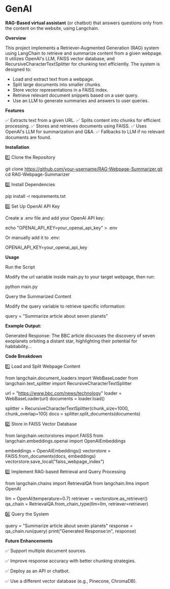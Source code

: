 # GenAI
**RAG-Based virtual assistant** (or chatbot) that answers questions only
from the content on the website, using Langchain.

**Overview**

This project implements a Retriever-Augmented Generation (RAG) system using LangChain to retrieve and summarize content from a given webpage. It utilizes OpenAI's LLM, FAISS vector database, and RecursiveCharacterTextSplitter for chunking text efficiently. The system is designed to:

* Load and extract text from a webpage.
* Split large documents into smaller chunks.
* Store vector representations in a FAISS index.
* Retrieve relevant document snippets based on a user query.
* Use an LLM to generate summaries and answers to user queries.

**Features**

✅ Extracts text from a given URL.
✅ Splits content into chunks for efficient processing.
✅ Stores and retrieves documents using FAISS.
✅ Uses OpenAI's LLM for summarization and Q&A.
✅ Fallbacks to LLM if no relevant documents are found.

**Installation**

1️⃣ Clone the Repository

git clone https://github.com/your-username/RAG-Webpage-Summarizer.git
cd RAG-Webpage-Summarizer

2️⃣ Install Dependencies

pip install -r requirements.txt

3️⃣ Set Up OpenAI API Key

Create a .env file and add your OpenAI API key:

echo "OPENAI_API_KEY=your_openai_api_key" > .env

Or manually add it to .env:

OPENAI_API_KEY=your_openai_api_key

**Usage**

Run the Script

Modify the url variable inside main.py to your target webpage, then run:

python main.py

Query the Summarized Content

Modify the query variable to retrieve specific information:

query = "Summarize article about seven planets"

**Example Output:**

Generated Response:
 The BBC article discusses the discovery of seven exoplanets orbiting a distant star, highlighting their potential for habitability...

**Code Breakdown**

1️⃣ Load and Split Webpage Content

from langchain.document_loaders import WebBaseLoader
from langchain.text_splitter import RecursiveCharacterTextSplitter

url = "https://www.bbc.com/news/technology"
loader = WebBaseLoader(url)
documents = loader.load()

splitter = RecursiveCharacterTextSplitter(chunk_size=1000, chunk_overlap=100)
docs = splitter.split_documents(documents)

2️⃣ Store in FAISS Vector Database

from langchain.vectorstores import FAISS
from langchain.embeddings.openai import OpenAIEmbeddings

embeddings = OpenAIEmbeddings()
vectorstore = FAISS.from_documents(docs, embeddings)
vectorstore.save_local("faiss_webpage_index")

3️⃣ Implement RAG-based Retrieval and Query Processing

from langchain.chains import RetrievalQA
from langchain.llms import OpenAI

llm = OpenAI(temperature=0.7)
retriever = vectorstore.as_retriever()
qa_chain = RetrievalQA.from_chain_type(llm=llm, retriever=retriever)

4️⃣ Query the System

query = "Summarize article about seven planets"
response = qa_chain.run(query)
print("Generated Response:\n", response)

**Future Enhancements**

✅ Support multiple document sources.

✅ Improve response accuracy with better chunking strategies.

✅ Deploy as an API or chatbot.

✅ Use a different vector database (e.g., Pinecone, ChromaDB).


